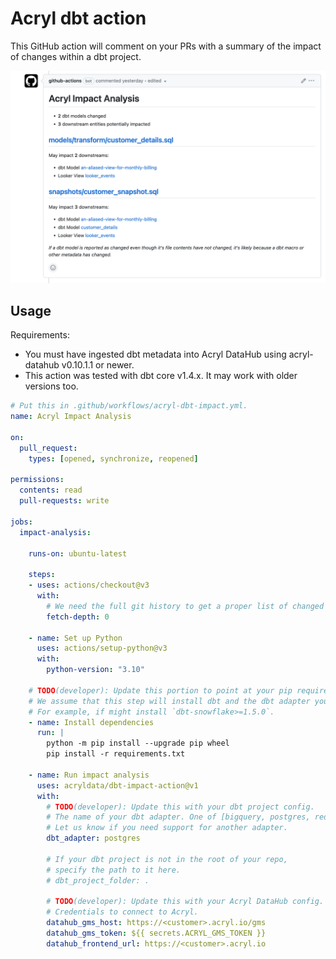 # Acryl dbt action

This GitHub action will comment on your PRs with a summary of the impact of changes within a dbt project.

<p align="center" width="70%">
  <img src="impact-analysis-screenshot.png" alt="Impact Analysis Screenshot" width="600"/>
</p>

## Usage

Requirements:
- You must have ingested dbt metadata into Acryl DataHub using acryl-datahub v0.10.1.1 or newer.
- This action was tested with dbt core v1.4.x. It may work with older versions too.

```yml
# Put this in .github/workflows/acryl-dbt-impact.yml.
name: Acryl Impact Analysis

on:
  pull_request:
    types: [opened, synchronize, reopened]

permissions:
  contents: read
  pull-requests: write

jobs:
  impact-analysis:

    runs-on: ubuntu-latest

    steps:
    - uses: actions/checkout@v3
      with:
        # We need the full git history to get a proper list of changed files.
        fetch-depth: 0

    - name: Set up Python
      uses: actions/setup-python@v3
      with:
        python-version: "3.10"

    # TODO(developer): Update this portion to point at your pip requirements file.
    # We assume that this step will install dbt and the dbt adapter you're using.
    # For example, if might install `dbt-snowflake>=1.5.0`.
    - name: Install dependencies
      run: |
        python -m pip install --upgrade pip wheel
        pip install -r requirements.txt

    - name: Run impact analysis
      uses: acryldata/dbt-impact-action@v1
      with:
        # TODO(developer): Update this with your dbt project config.
        # The name of your dbt adapter. One of [bigquery, postgres, redshift, snowflake].
        # Let us know if you need support for another adapter.
        dbt_adapter: postgres

        # If your dbt project is not in the root of your repo,
        # specify the path to it here.
        # dbt_project_folder: .

        # TODO(developer): Update this with your Acryl DataHub config.
        # Credentials to connect to Acryl.
        datahub_gms_host: https://<customer>.acryl.io/gms
        datahub_gms_token: ${{ secrets.ACRYL_GMS_TOKEN }}
        datahub_frontend_url: https://<customer>.acryl.io
```
